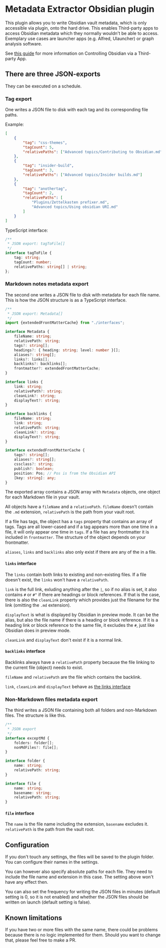 # Metadata Extractor Obsidian plugin

This plugin allows you to write Obsidian vault metadata, which is only accessible via plugin, onto the hard drive. This enables Third-party apps to access Obsidian metadata which they normally wouldn't be able to access. Exemplary use cases are launcher apps (e.g. Alfred, Ulauncher) or graph analysis software.

See [this guide](https://github.com/kometenstaub/metadata-extractor/blob/main/docs/Guide%20-%20Controlling%20Obsidian%20via%20Third-Party-App.md) for more information on Controlling Obsidian via a Third-party App.

## There are three JSON-exports

They can be executed on a schedule.

### Tag export

One writes a JSON file to disk with each tag and its corresponding file paths.

Example:

```json
[
	{
		"tag": "css-themes",
		"tagCount": 5,
		"relativePaths": ["Advanced topics/Contributing to Obsidian.md"]
	},
	{
		"tag": "insider-build",
		"tagCount": 3,
		"relativePaths": ["Advanced topics/Insider builds.md"]
	},
	{
		"tag": "anothertag",
		"tagCount": 2,
		"relativePaths": [
			"Plugins/Zettelkasten prefixer.md",
			"Advanced topics/Using obsidian URI.md"
		]
	}
]
```


TypeScript interface:

```ts
/**
 * JSON export: tagToFile[]
 */
interface tagToFile {
	tag: string;
	tagCount: number;
	relativePaths: string[] | string;
};
```

### Markdown notes metadata export

The second one writes a JSON file to disk with metadata for each file name. This is how the JSON structure is as a TypeScript interface.

```ts
/**
 * JSON export: Metadata[]
 */
import {extendedFrontMatterCache} from "./interfaces";

interface Metadata {
	fileName: string;
	relativePath: string;
	tags?: string[];
	headings?: { heading: string; level: number }[];
	aliases?: string[];
	links?: links[];
	backlinks?: backlinks[];
	frontmatter?: extendedFrontMatterCache;
}

interface links {
	link: string;
	relativePath?: string;
	cleanLink?: string;
	displayText?: string;
}

interface backlinks {
	fileName: string;
	link: string;
	relativePath: string;
	cleanLink?: string;
	displayText?: string;
}

interface extendedFrontMatterCache {
	tags?: string[];
	aliases?: string[];
	cssclass?: string;
	publish?: boolean;
	position: Pos; // Pos is from the Obsidian API
	[key: string]: any;
}
```


The exported array contains a JSON array with `Metadata` objects, one object for each Markdown file in your vault.

All objects have a `fileName` and a `relativePath`. `fileName` doesn't contain the `.md` extension, `relativePath` is the path from your vault root. 

If a file has tags, the object has a `tags` property that contains an array of tags. Tags are all lower-cased and if a tag appears more than one time in a file, it will only appear one time in `tags`. If a file has any frontmatter it is included in `frontmatter`. The structure of the object depends on your frontmatter.

`aliases`, `links` and `backlinks` also only exist if there are any of the in a file.

#### `links` interface

The `links` contain both links to existing and non-existing files. If a file doesn't exist, the `links` won't have a `relativePath`.

`link` is the full link, exluding anything after the `|`, so if no alias is set, it also contains `#` or `#^` if there are headings or block references. If that is the case, there is also the `cleanLink` property which provides just the filename for the link (omitting the `.md` extension).

`displayText` is what is displayed by Obsidian in preview mode. It can be the alias, but also the file name if there is a heading or block reference. If it is a heading link or block reference to the same file, it excludes the `#`, just like Obsidian does in preview mode.

`cleanLink` and `displayText` don't exist if it is a normal link.

#### `backlinks` interface

Backlinks always have a `relativePath` property because the file linking to the current file (object) needs to exist. 

`fileName` and `relativePath` are the file which contains the backlink.

`link`, `cleanLink` and `displayText` behave as [the links interface](#links-interface)




### Non-Markdown files metadata export


The third writes a JSON file containing both all folders and non-Markdown files. The structure is like this.

```ts
/**
 * JSON export
 */
interface exceptMd {
	folders: folder[];
	nonMdFiles?: file[];
}

interface folder {
	name: string;
	relativePath: string;
}

interface file {
	name: string;
	basename: string;
	relativePath: string;
}
```

#### `file` interface

The `name` is the file name including the extension, `basename` excludes it. `relativePath` is the path from the vault root.



## Configuration

If you don't touch any settings, the files will be saved to the plugin folder. You can configure their names in the settings.

You can however also specify absolute paths for each file. They need to include the file name and extension in this case. The setting above won't have any effect then.

You can also set the frequency for writing the JSON files in minutes (default setting is 0, so it is not enabled) and whether the JSON files should be written on launch (default setting is false).


## Known limitations

If you have two or more files with the same name, there could be problems because there is no logic implemented for them. Should you want to change that, please feel free to make a PR.
